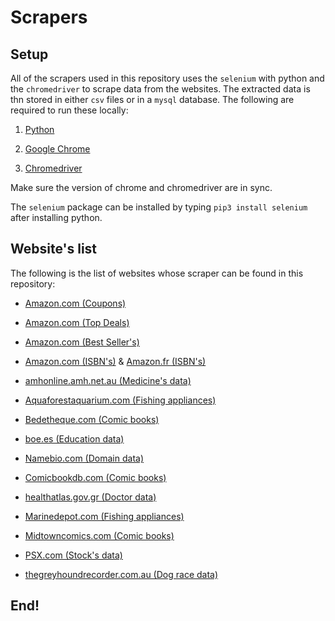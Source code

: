 # Scrapers

## Setup

All of the scrapers used in this repository uses the `selenium` with python and the `chromedriver` to scrape data from the websites. The extracted data is thn stored in either `csv` files or in a `mysql` database. The following are required to run these locally:

1. [Python](https://www.python.org/downloads/)

2. [Google Chrome](https://www.google.com/aclk?sa=l&ai=DChcSEwiMrfDZs6DrAhWb6-0KHX7zAZsYABABGgJkZw&sig=AOD64_3XDDyHtngcSeNZrOX6jAd1lkSQpg&q&adurl&ved=2ahUKEwig6-nZs6DrAhXwTxUIHdPRBKQQ0Qx6BAgoEAE)

3. [Chromedriver](https://chromedriver.chromium.org/downloads)

Make sure the version of chrome and chromedriver are in sync.

The `selenium` package can be installed by typing `pip3 install selenium` after installing python.

## Website's list
The following is the list of websites whose scraper can be found in this repository:

- [Amazon.com (Coupons)](https://www.amazon.com/Coupons/b/?ie=UTF8&node=2231352011&ref_=sv_subnav_goldbox_1)

- [Amazon.com (Top Deals)](https://www.amazon.com/gp/goldbox/ref=gbps_ftr_s-5_4e18_dls_UPCM?gb_f_deals1=enforcedCategories:2617941011%252C15684181%252C165796011%252C7147444011%252C3760911%252C283155%252C7147443011%252C502394%252C2335752011%252C541966%252C7586165011%252C172282%252C7141123011%252C1063306%252C7147442011%252C11260432011%252C172541%252C3760901%252C1055398%252C667846011%252C228013%252C16310091%252C284507%252C9479199011%252C2619525011%252C679255011%252C7192394011%252C6358539011%252C1040658%252C7147441011%252C11091801%252C1064954%252C2972638011%252C2619533011%252C328182011%252C3375251%252C165793011%252C679337011%252C6358543011%252C1040660%252C7147440011,dealStates:AVAILABLE%252CWAITLIST%252CWAITLISTFULL%252CUPCOMING,dealTypes:DEAL_OF_THE_DAY%252CBEST_DEAL%252CLIGHTNING_DEAL,minRating:3,sortOrder:BY_SCORE,includedAccessTypes:GIVEAWAY_DEAL&pf_rd_p=4a0dd3f9-e36f-4203-83e5-3cbb64324e18&pf_rd_s=slot-5&pf_rd_t=701&pf_rd_i=gb_main&pf_rd_m=ATVPDKIKX0DER&pf_rd_r=Z90W0A6KYPBEPYFAXECH&ie=UTF8)

- [Amazon.com (Best Seller's)](https://www.amazon.com/Best-Sellers-Camera-Photo-Camcorders/zgbs/photo/172421/ref=zg_bs_nav_p_1_p)

- [Amazon.com (ISBN's)](amazon.com) & [Amazon.fr (ISBN's)](amazon.fr)

- [amhonline.amh.net.au (Medicine's data)](https://amhonline.amh.net.au/auth)

- [Aquaforestaquarium.com (Fishing appliances)](https://aquaforestaquarium.com/collections)

- [Bedetheque.com (Comic books)](https://www.bedetheque.com/bandes_dessinees_A.html)

- [boe.es (Education data)](https://www.boe.es/)

- [Namebio.com (Domain data)](https://namebio.com/)

- [Comicbookdb.com (Comic books)](http://comicbookdb.com/browse.php?search=Publisher&letter=A)

- [healthatlas.gov.gr (Doctor data)](https://healthatlas.gov.gr/HealthCare#!/)

- [Marinedepot.com (Fishing appliances)](https://www.marinedepot.com)

- [Midtowncomics.com (Comic books)](https://www.midtowncomics.com/store/search.asp?cat=62&scat=110&os=1&sh=100&reld=1/1/1900&reld2=1/1/1900&furl=cat=62@@scat=110@@pl=76)

- [PSX.com (Stock's data)](https://dps.psx.com.pk/historical)

- [thegreyhoundrecorder.com.au (Dog race data)](https://www.thegreyhoundrecorder.com.au/results/)

## End!
